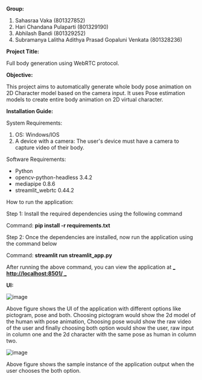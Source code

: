 **Group:**

1. Sahasraa Vaka (801327852)
2. Hari Chandana Pulaparti (801329190)
3. Abhilash Bandi (801329252)
4. Subramanya Lalitha Adithya Prasad Gopaluni Venkata (801328236)

**Project Title:**

Full body generation using WebRTC protocol.

**Objective:**

This project aims to automatically generate whole body pose animation on 2D Character model based on the camera input. It uses Pose estimation models to create entire body animation on 2D virtual character.

**Installation Guide:**

System Requirements:

1. OS: Windows/IOS
2. A device with a camera: The user's device must have a camera to capture video of their body.

Software Requirements:

- Python
- opencv-python-headless 3.4.2
- mediapipe 0.8.6
- streamlit\_webrtc 0.44.2

How to run the application:

Step 1: Install the required dependencies using the following command

Command: **pip install -r requirements.txt** 

Step 2: Once the dependencies are installed, now run the application using the command below

Command: **streamlit run streamlit\_app.py** 

After running the above command, you can view the application at [_ **http://localhost:8501/** _](http://localhost:8501/)

**UI:**

![image](https://user-images.githubusercontent.com/124633158/235562791-0126dc8e-949f-4132-a218-b1836e833424.png)

Above figure shows the UI of the application with different options like pictogram, pose and both. Choosing pictogram would show the 2d model of the human with pose animation, Choosing pose would show the raw video of the user and finally choosing both option would show the user, raw input in column one  and the 2d character with the same pose as human in column two.


![image](https://user-images.githubusercontent.com/124633158/235562818-9a426301-30fc-4268-bc61-192b9cca45c8.png)

Above figure shows the sample instance of the application output when the user chooses the both option.


